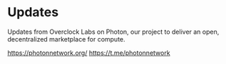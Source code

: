 # Updates
Updates from Overclock Labs on Photon, our project to deliver an open, decentralized marketplace for compute.

https://photonnetwork.org/
https://t.me/photonnetwork
